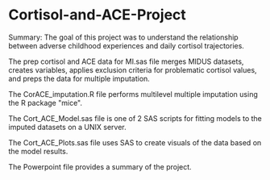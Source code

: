 # Cortisol-and-ACE-Project
Summary:
The goal of this project was to understand the relationship between adverse childhood experiences and daily cortisol trajectories. 

The prep cortisol and ACE data for MI.sas file merges MIDUS datasets, creates variables, applies exclusion criteria for problematic cortisol values, and preps the data for multiple imputation.

The CorACE_imputation.R file performs multilevel multiple imputation using the R package "mice".

The Cort_ACE_Model.sas file is one of 2 SAS scripts for fitting models to the imputed datasets on a UNIX server. 

The Cort_ACE_Plots.sas file uses SAS to create visuals of the data based on the model results.    

The Powerpoint file provides a summary of the project.
